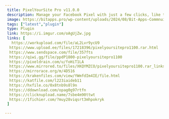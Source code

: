 ```yaml
---
 title: PixelYourSite Pro v11.0.0
 description: Manage your Facebook Pixel with just a few clicks, like thousands of other on-line business owners.
 image: https://bitapps.pro/wp-content/uploads/2024/08/Bit-Apps-Commnuity-1024x538.webp
 tags: ["latest","plugin"]
 type: Plugin
 link: https://i.imgur.com/oAgUjZw.jpg
 links: [
   https://workupload.com/file/aL2Lvr9ycU9
  https://www.upload.ee/files/17218396/pixelyoursitepro1100.rar.html
  https://www.sendspace.com/file/357fts
  https://qiwi.gg/file/ppdP1800-pixelyoursitepro1100
  https://pixeldrain.com/u/foHiT1LA
  https://www.mirrored.to/files/XKQYMZCO/pixelyoursitepro1100.rar_links
  https://mirrorace.org/m/4D516
  https://krakenfiles.com/view/YWmfdIm4IE/file.html
  https://katfile.com/l223iaideb11
  https://hxfile.co/0x8tnb9s8l9n
  https://ddownload.com/opag0g97rtfn
  https://clicknupload.name/7sbe4m90ttwt
  https://1fichier.com/?muy28viqsrt3mhpokryk
 ]

---
```

